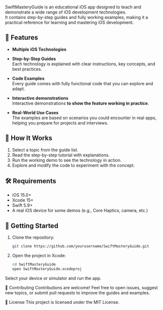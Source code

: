 SwiftMasteryGuide is an educational iOS app designed to teach and demonstrate a wide range of iOS development technologies.  
It contains step-by-step guides and fully working examples, making it a practical reference for learning and mastering iOS development.

## 📱 Features

- **Multiple iOS Technologies**
  
- **Step-by-Step Guides**  
  Each technology is explained with clear instructions, key concepts, and best practices.

- **Code Examples**  
  Every guide comes with fully functional code that you can explore and adapt.

- **Interactive demonstrations**  
  Interactive demonstrations **to show the feature working in practice**.

- **Real-World Use Cases**  
  The examples are based on scenarios you could encounter in real apps, helping you prepare for projects and interviews.

## 📖 How It Works

1. Select a topic from the guide list.
2. Read the step-by-step tutorial with explanations.
3. Run the working demo to see the technology in action.
4. Explore and modify the code to experiment with the concept.

## 🛠 Requirements

- iOS 15.0+
- Xcode 15+
- Swift 5.9+
- A real iOS device for some demos (e.g., Core Haptics, camera, etc.)

## 🚀 Getting Started

1. Clone the repository:
   ```bash
   git clone https://github.com/yourusername/SwiftMasteryGuide.git

2. Open the project in Xcode:
   ```bash
   cd SwiftMasteryGuide
   open SwiftMasteryGuide.xcodeproj

Select your device or simulator and run the app.

🤝 Contributing
Contributions are welcome!
Feel free to open issues, suggest new topics, or submit pull requests to improve the guides and examples.

📜 License
This project is licensed under the MIT License.
